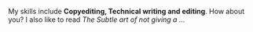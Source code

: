 My skills include **Copyediting, Technical writing and editing**.
How about you?
I also like to read *The Subtle art of not giving a ...*
